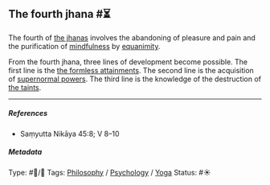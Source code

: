 ## The fourth jhana  #⏳

The fourth of [the jhanas](The%20jhanas.md) involves the abandoning of pleasure and pain and the purification of [mindfulness](Mindfulness.md) by [equanimity](Equanimity.md). 

From the fourth jhana, three lines of development become possible. The first line is the [the formless attainments](The%20formless%20attainments.md). The second line is the acquisition of [supernormal powers](Supernormal%20Powers.md). The third line is the knowledge of the destruction of [the taints](The%20taints.md). 

---

##### References

* Saṃyutta Nikāya 45:8; V 8–10

##### Metadata

Type: #🔵/🔵 
Tags: [Philosophy](Philosophy.md) / [Psychology](Psychology.md) / [Yoga](Yoga.md)
Status: #☀️ 
